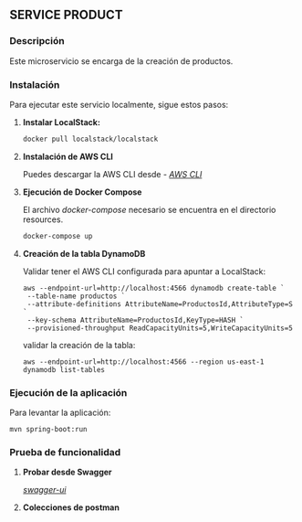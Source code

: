 ## SERVICE PRODUCT

### Descripción
Este microservicio se encarga de la creación de productos.

### Instalación

Para ejecutar este servicio localmente, sigue estos pasos:

1. **Instalar LocalStack:**

   ```bash
   docker pull localstack/localstack
2. **Instalación de AWS CLI**

   Puedes descargar la AWS CLI desde - *[AWS CLI](https://aws.amazon.com/es/cli/)*


3. **Ejecución de Docker Compose**

   El archivo *docker-compose* necesario se encuentra en el directorio resources.
   ```bash
   docker-compose up


4. **Creación de la tabla DynamoDB**

   Validar tener el AWS CLI configurada para apuntar a LocalStack:
   ~~~
   aws --endpoint-url=http://localhost:4566 dynamodb create-table `
    --table-name productos `
    --attribute-definitions AttributeName=ProductosId,AttributeType=S `
    --key-schema AttributeName=ProductosId,KeyType=HASH `
    --provisioned-throughput ReadCapacityUnits=5,WriteCapacityUnits=5
   ~~~
   validar la creación de la tabla:
    ~~~
   aws --endpoint-url=http://localhost:4566 --region us-east-1 dynamodb list-tables
    ~~~

### Ejecución de la aplicación
Para levantar la aplicación:

`mvn spring-boot:run`

### Prueba de funcionalidad

1. **Probar desde Swagger**

   *[swagger-ui](http://localhost:9090/swagger-ui/index.html)*

2. **Colecciones de postman**

